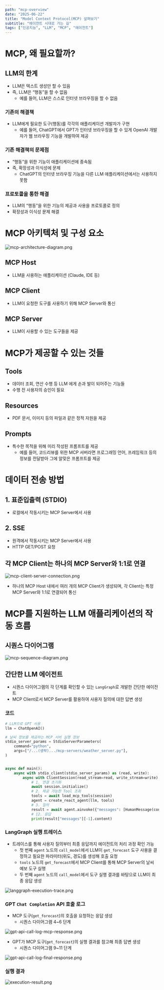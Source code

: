 ```yaml
---
path: "mcp-overview"
date: "2025-06-22"
title: "Model Context Protocol(MCP) 살펴보기"
subtitle: "에이전트 시대로 가는 길"
tags: ["인공지능", "LLM", "MCP", "에이전트"]
---
```


# MCP, 왜 필요할까?

## LLM의 한계

- LLM은 텍스트 생성만 할 수 있음
- 즉, LLM은 “행동”을 할 수 없음
    - 예를 들어, LLM은 스스로 인터넷 브라우징을 할 수 없음

### 기존의 해결책

- LLM에게 필요한 도구(행동)를 각각의 애플리케이션 개발자가 구현
    - 예를 들어, ChatGPT에서 GPT가 인터넷 브라우징을 할 수 있게 OpenAI 개발자가 웹 브라우징 기능을 개발하여 제공

### 기존 해결책의 문제점

- “행동”을 위한 기능이 애플리케이션에 종속됨
- 즉, 확장성과 이식성에 문제
    - ChatGPT의 인터넷 브라우징 기능을 다른 LLM 애플리케이션에서는 사용하지 못함

### 프로토콜을 통한 해결

- LLM의 “행동”을 위한 기능의 제공과 사용을 프로토콜로 정의
- 확장성과 이식성 문제 해결

# MCP 아키텍처 및 구성 요소

![mcp-architecture-diagram.png](images/mcp-architecture-diagram.png)

## MCP Host

- LLM을 사용하는 애플리케이션 (Claude, IDE 등)

## MCP Client

- LLM이 요청한 도구를 사용하기 위해 MCP Server와 통신

## MCP Server

- LLM이 사용할 수 있는 도구들을 제공

# MCP가 제공할 수 있는 것들

## Tools

- 데이터 조회, 연산 수행 등 LLM 에게 손과 발이 되어주는 기능들
- 수행 전 사용자의 승인이 필요

## Resources

- PDF 문서, 이미지 등의 파일과 같은 정적 자원을 제공

## Prompts

- 특수한 목적을 위해 미리 작성된 프롬프트를 제공
    - 예를 들어, 코드리뷰를 위한 MCP 서버라면 프로그래밍 언어, 프레임워크 등의 정보를 전달받아 그에 알맞은 프롬프트를 제공

# 데이터 전송 방법

## 1. 표준입출력 (STDIO)

- 로컬에서 작동시키는 MCP Server에서 사용

## 2. SSE

- 원격에서 작동시키는 MCP Server에서 사용
- HTTP GET/POST 요청

## 각 MCP Client는 하나의 MCP Server와 1:1로 연결

![mcp-client-server-connection.png](images/mcp-client-server-connection.png)

- 하나의 MCP Host 내에서 여러 개의 MCP Client가 생성되며, 각 Client는 특정 MCP Server와 1:1로 연결되어 통신

# MCP를 지원하는 LLM 애플리케이션의 작동 흐름

## 시퀀스 다이어그램

![mcp-sequence-diagram.png](images/mcp-sequence-diagram.png)

## 간단한 LLM 에이전트

- 시퀀스 다이어그램의 각 단계를 확인할 수 있는 `LangGraph`로 개발한 간단한 에이전트
- MCP Client로서 MCP Server를 활용하여 사용자 질의에 대한 답변 생성

### 코드

```python
# LLM으로 GPT 사용
llm = ChatOpenAI()

# 날씨 정보를 제공하는 MCP 서버 실행 정보
stdio_server_params = StdioServerParameters(
    command="python",
    args=["/...(생략).../mcp-servers/weather_server.py"],
)


async def main():
    async with stdio_client(stdio_server_params) as (read, write):
        async with ClientSession(read_stream=read, write_stream=write) as session:
            # 1. 연결 초기화
            await session.initialize()
            # 2. 제공 가능한 Tool 조회
            tools = await load_mcp_tools(session)
            agent = create_react_agent(llm, tools)
            # 3. 질의
            result = await agent.ainvoke({"messages": [HumanMessage(content="뉴욕의 현재 날씨는?")]})
            # 12. 응답
            print(result["messages"][-1].content)
```

### LangGraph 실행 트레이스

- 트레이스를 통해 사용자 질의부터 최종 응답까지 에이전트의 처리 과정 확인 가능
  - 첫 번째 `agent` 노드의 `call_model`에서 LLM이 `get_forecast` 도구 사용을 결정하고 필요한 파라미터(위도, 경도)를 생성해 호출 요청
  - `tools` 노드의 `get_forecast`에서 MCP Client를 통해 MCP Server의 날씨 예보 도구 실행
  - 두 번째 `agent` 노드의 `call_model`에서 도구 실행 결과를 바탕으로 LLM이 최종 응답 생성

![langgraph-execution-trace.png](images/langgraph-execution-trace.png)

### GPT `Chat Completion` API 호출 로그

- MCP 도구(`get_forecast`)의 호출을 요청하는 응답 생성
  - 시퀀스 다이어그램 4~6 단계

![gpt-api-call-log-mcp-response.png](images/gpt-api-call-log-mcp-response.png)

- GPT가 MCP 도구(`get_forecast`)의 실행 결과를 참고해 최종 답변 생성
  - 시퀀스 다이어그램 9~11 단계

![gpt-api-call-log-final-response.png](images/gpt-api-call-log-final-response.png)

### 실행 결과

![execution-result.png](images/execution-result.png)
